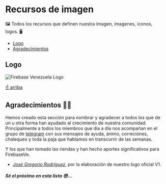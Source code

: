 # Recursos de imagen
🖼️ Todos los recursos que definen nuestra imagen, imagenes, iconos, logos. 🖥️

- [Logo](#logo)
- [Agradecimientos](#agradecimientos)

## Logo
![Firebase Venezuela Logo](https://cdn.rawgit.com/firebaseve/recursos-de-imagen/e8983362/logo/firebaseVE.png)

[☝️ arriba](#recursos-de-imagen)

## Agradecimientos 👏🏽
Hemos creado esta sección para nombrar y agradecer a todos los que de un u otra forma han ayudado al crecimiento de nuestra comunidad. Principalmente a todos los miembros que día a día nos acompañan en el grupo de [telegram](https://t.me/firebaseve) con sus mensajes de ayuda, ánimo, correciónes, chalequeo y toda la paja que hablamos en transcurrir de las semanas. 

Y los que han tomado las riendas y han hecho aportes significativos para FirebaseVe.

- [*José Gregorio Rodríguez*](https://www.github.com/Vindictg), por la elaboración de nuestro logo oficial V1.

##### Sé el próximo en esta lista 😎...
